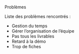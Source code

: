 Problèmes









Liste des problèmes rencontrés :

- Gestion du temps
- Gérer l’organisation de l’équipe
- Pas tous les livrables
- Retard à la démo
- Trop de fiches
